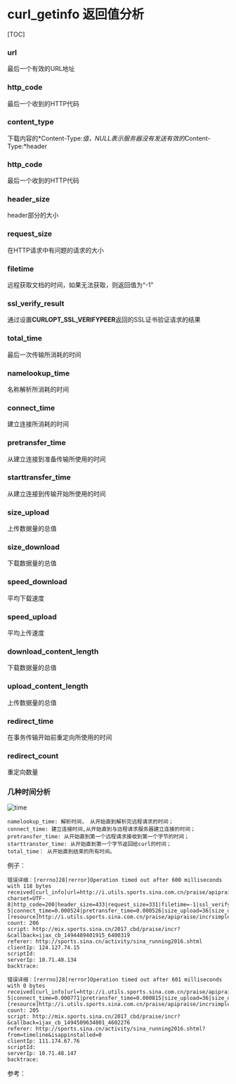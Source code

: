 # curl_getinfo 返回值分析

[TOC]

### url

最后一个有效的URL地址

### http_code

最后一个收到的HTTP代码

### content_type

下载内容的*Content-Type:*值，NULL表示服务器没有发送有效的*Content-Type:*header

### http_code

最后一个收到的HTTP代码

### header_size

header部分的大小

### request_size

在HTTP请求中有问题的请求的大小

### filetime

远程获取文档的时间，如果无法获取，则返回值为“-1”

### ssl_verify_result

通过设置**CURLOPT_SSL_VERIFYPEER**返回的SSL证书验证请求的结果

### total_time

最后一次传输所消耗的时间

### namelookup_time

名称解析所消耗的时间

### connect_time

建立连接所消耗的时间

### pretransfer_time

从建立连接到准备传输所使用的时间

### starttransfer_time

从建立连接到传输开始所使用的时间

### size_upload

上传数据量的总值

### size_download

下载数据量的总值

### speed_download

平均下载速度

### speed_upload

平均上传速度

### download_content_length

下载数据量的总值

### upload_content_length

上传数据量的总值

### redirect_time

在事务传输开始前重定向所使用的时间

### redirect_count

重定向数量



### 几种时间分析

![time](C:\Users\yanmin1\Desktop\time.png)

```
namelookup_time: 解析时间， 从开始直到解析完远程请求的时间；
connect_time: 建立连接时间,从开始直到与远程请求服务器建立连接的时间；
pretransfer_time: 从开始直到第一个远程请求接收到第一个字节的时间；
starttranster_time: 从开始直到第一个字节返回给curl的时间；
total_time： 从开始直到结束的所有时间。
```



例子：

```
错误详细：[rerrno]28[rerror]Operation timed out after 600 milliseconds with 118 bytes received[curl_info]url=http://i.utils.sports.sina.com.cn/praise/apipraise/incrsimple|content_type=application/json; charset=UTF-8|http_code=200|header_size=433|request_size=331|filetime=-1|ssl_verify_result=0|redirect_count=0|total_time=0.752522|namelookup_time=1.8E-5|connect_time=0.000524|pretransfer_time=0.000526|size_upload=36|size_download=118|speed_download=156|speed_upload=47|download_content_length=-1|upload_content_length=0|starttransfer_time=0.752483|redirect_time=0|primary_ip=10.71.1.241|redirect_url=[resource]http://i.utils.sports.sina.com.cn/praise/apipraise/incrsimple
count: 206
script: http://mix.sports.sina.cn/2017_cbd/praise/incr?&callback=ijax_cb_1494489401915_6400319
referer: http://sports.sina.cn/activity/sina_running2016.shtml
clientIp: 124.127.74.15
scriptId: 
serverIp: 10.71.48.134
backtrace: 
```

```
错误详细：[rerrno]28[rerror]Operation timed out after 601 milliseconds with 0 bytes received[curl_info]url=http://i.utils.sports.sina.com.cn/praise/apipraise/incrsimple|http_code=0|header_size=0|request_size=331|filetime=-1|ssl_verify_result=0|redirect_count=0|total_time=0.600254|namelookup_time=3.0E-5|connect_time=0.000771|pretransfer_time=0.000815|size_upload=36|size_download=0|speed_download=0|speed_upload=59|download_content_length=-1|upload_content_length=36|starttransfer_time=0|redirect_time=0|primary_ip=10.71.1.241|primary_port=80|local_ip=10.71.48.147|local_port=36517|redirect_url=[resource]http://i.utils.sports.sina.com.cn/praise/apipraise/incrsimple
count: 205
script: http://mix.sports.sina.cn/2017_cbd/praise/incr?&callback=ijax_cb_1494509634801_4602276
referer: http://sports.sina.cn/activity/sina_running2016.shtml?from=timeline&isappinstalled=0
clientIp: 111.174.67.76
scriptId: 
serverIp: 10.71.48.147
backtrace:
```





参考：

[curl_getinfo]:http://php.net/manual/zh/function.curl-getinfo.php
[php curl time 分析]:https://segmentfault.com/a/1190000002467888

